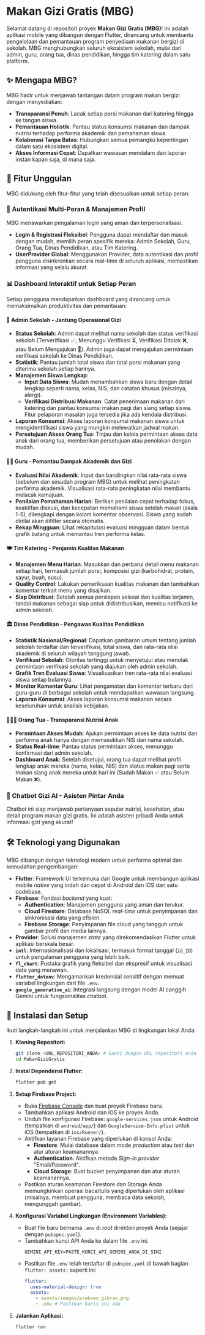 # Makan Gizi Gratis (MBG)

Selamat datang di repositori proyek **Makan Gizi Gratis (MBG)**! Ini adalah aplikasi mobile yang dibangun dengan Flutter, dirancang untuk membantu pengelolaan dan pemantauan program penyediaan makanan bergizi di sekolah. MBG menghubungkan seluruh ekosistem sekolah, mulai dari admin, guru, orang tua, dinas pendidikan, hingga tim katering dalam satu platform. 

## ✨ Mengapa MBG?

MBG hadir untuk menjawab tantangan dalam program makan bergizi dengan menyediakan:
* **Transparansi Penuh**: Lacak setiap porsi makanan dari katering hingga ke tangan siswa.
* **Pemantauan Holistik**: Pantau status konsumsi makanan dan dampak nutrisi terhadap performa akademik dan pemahaman siswa.
* **Kolaborasi Tanpa Batas**: Hubungkan semua pemangku kepentingan dalam satu ekosistem digital.
* **Akses Informasi Cepat**: Dapatkan wawasan mendalam dan laporan instan kapan saja, di mana saja.

## 🌟 Fitur Unggulan

MBG didukung oleh fitur-fitur yang telah disesuaikan untuk setiap peran:

### 👤 Autentikasi Multi-Peran & Manajemen Profil
MBG menawarkan pengalaman login yang aman dan terpersonalisasi.
* **Login & Registrasi Fleksibel**: Pengguna dapat mendaftar dan masuk dengan mudah, memilih peran spesifik mereka: Admin Sekolah, Guru, Orang Tua, Dinas Pendidikan, atau Tim Katering. 
* **UserProvider Global**: Menggunakan Provider, data autentikasi dan profil pengguna disinkronkan secara real-time di seluruh aplikasi, memastikan informasi yang selalu akurat. 

### 📊 Dashboard Interaktif untuk Setiap Peran

Setiap pengguna mendapatkan dashboard yang dirancang untuk memaksimalkan produktivitas dan pemantauan:

#### 🏫 Admin Sekolah - Jantung Operasional Gizi
* **Status Sekolah**: Admin dapat melihat nama sekolah dan status verifikasi sekolah (Terverifikasi ✅, Menunggu Verifikasi ⏳, Verifikasi Ditolak ❌, atau Belum Mengajukan 📝). Admin juga dapat mengajukan permintaan verifikasi sekolah ke Dinas Pendidikan. 
* **Statistik**: Pantau jumlah total siswa dan total porsi makanan yang diterima sekolah setiap harinya. 
* **Manajemen Siswa Lengkap**:
    * **Input Data Siswa**: Mudah menambahkan siswa baru dengan detail lengkap seperti nama, kelas, NIS, dan catatan khusus (misalnya, alergi). 
    * **Verifikasi Distribusi Makanan**: Catat penerimaan makanan dari katering dan pantau konsumsi makan pagi dan siang setiap siswa. Fitur pelaporan masalah juga tersedia jika ada kendala distribusi. 
* **Laporan Konsumsi**: Akses laporan konsumsi makanan siswa untuk mengidentifikasi siswa yang mungkin melewatkan jadwal makan. 
* **Persetujuan Akses Orang Tua**: Tinjau dan kelola permintaan akses data anak dari orang tua, memberikan persetujuan atau penolakan dengan mudah. 

#### 👩‍🏫 Guru - Pemantau Dampak Akademik dan Gizi
* **Evaluasi Nilai Akademik**: Input dan bandingkan nilai rata-rata siswa (sebelum dan sesudah program MBG) untuk melihat peningkatan performa akademik. Visualisasi rata-rata peningkatan nilai membantu melacak kemajuan. 
* **Penilaian Pemahaman Harian**: Berikan penilaian cepat terhadap fokus, keaktifan diskusi, dan kecepatan memahami siswa setelah makan (skala 1-5), dilengkapi dengan kolom komentar observasi. Siswa yang sudah dinilai akan difilter secara otomatis. 
* **Rekap Mingguan**: Lihat rekapitulasi evaluasi mingguan dalam bentuk grafik batang untuk memantau tren performa kelas. 

#### 🍽️ Tim Katering - Penjamin Kualitas Makanan
* **Manajemen Menu Harian**: Masukkan dan perbarui detail menu makanan setiap hari, termasuk jumlah porsi, komposisi gizi (karbohidrat, protein, sayur, buah, susu). 
* **Quality Control**: Lakukan pemeriksaan kualitas makanan dan tambahkan komentar terkait menu yang disajikan. 
* **Siap Distribusi**: Setelah semua persiapan selesai dan kualitas terjamin, tandai makanan sebagai siap untuk didistribusikan, memicu notifikasi ke admin sekolah. 

#### 🏛️ Dinas Pendidikan - Pengawas Kualitas Pendidikan
* **Statistik Nasional/Regional**: Dapatkan gambaran umum tentang jumlah sekolah terdaftar dan terverifikasi, total siswa, dan rata-rata nilai akademik di seluruh wilayah tanggung jawab. 
* **Verifikasi Sekolah**: Otoritas tertinggi untuk menyetujui atau menolak permintaan verifikasi sekolah yang diajukan oleh admin sekolah. 
* **Grafik Tren Evaluasi Siswa**: Visualisasikan tren rata-rata nilai evaluasi siswa setiap bulannya. 
* **Monitor Komentar Guru**: Lihat pengamatan dan komentar terbaru dari guru-guru di berbagai sekolah untuk mendapatkan wawasan langsung. 
* **Laporan Konsumsi**: Akses laporan konsumsi makanan secara keseluruhan untuk analisis kebijakan. 

#### 👨‍👩‍👧 Orang Tua - Transparansi Nutrisi Anak
* **Permintaan Akses Mudah**: Ajukan permintaan akses ke data nutrisi dan performa anak hanya dengan memasukkan NIS dan nama sekolah. 
* **Status Real-time**: Pantau status permintaan akses, menunggu konfirmasi dari admin sekolah. 
* **Dashboard Anak**: Setelah disetujui, orang tua dapat melihat profil lengkap anak mereka (nama, kelas, NIS) dan status makan pagi serta makan siang anak mereka untuk hari ini (Sudah Makan ✅ atau Belum Makan ❌). 

### 🤖 Chatbot Gizi AI - Asisten Pintar Anda
Chatbot ini siap menjawab pertanyaan seputar nutrisi, kesehatan, atau detail program makan gizi gratis. Ini adalah asisten pribadi Anda untuk informasi gizi yang akurat! 

## 🛠️ Teknologi yang Digunakan

MBG dibangun dengan teknologi modern untuk performa optimal dan kemudahan pengembangan:
* **Flutter**: Framework UI terkemuka dari Google untuk membangun aplikasi mobile *native* yang indah dan cepat di Android dan iOS dari satu codebase. 
* **Firebase**: Fondasi *backend* yang kuat:
    * **Authentication**: Manajemen pengguna yang aman dan terukur. 
    * **Cloud Firestore**: Database NoSQL *real-time* untuk penyimpanan dan sinkronisasi data yang efisien. 
    * **Firebase Storage**: Penyimpanan file cloud yang tangguh untuk gambar profil dan media lainnya. 
* **Provider**: Solusi manajemen *state* yang direkomendasikan Flutter untuk aplikasi berskala besar. 
* **`intl`**: Internasionalisasi dan lokalisasi, termasuk format tanggal (`id_ID`) untuk pengalaman pengguna yang lebih baik. 
* **`fl_chart`**: Pustaka grafik yang fleksibel dan ekspresif untuk visualisasi data yang menawan. 
* **`flutter_dotenv`**: Mengamankan kredensial sensitif dengan memuat variabel lingkungan dari file `.env`. 
* **`google_generative_ai`**: Integrasi langsung dengan model AI canggih Gemini untuk fungsionalitas chatbot. 

## 🚀 Instalasi dan Setup

Ikuti langkah-langkah ini untuk menjalankan MBG di lingkungan lokal Anda:

1.  **Kloning Repositori:**
    ```bash
    git clone <URL_REPOSITORI_ANDA> # Ganti dengan URL repositori Anda
    cd MakanGiziGratis
    ```

2.  **Instal Dependensi Flutter:**
    ```bash
    flutter pub get
    ```

3.  **Setup Firebase Project:**
    * Buka [Firebase Console](https://console.firebase.google.com/) dan buat proyek Firebase baru.
    * Tambahkan aplikasi Android dan iOS ke proyek Anda.
    * Unduh file konfigurasi Firebase: `google-services.json` untuk Android (tempatkan di `android/app/`) dan `GoogleService-Info.plist` untuk iOS (tempatkan di `ios/Runner/`).
    * Aktifkan layanan Firebase yang diperlukan di konsol Anda:
        * **Firestore**: Mulai database dalam mode *production* atau *test* dan atur aturan keamanannya.
        * **Authentication**: Aktifkan metode *Sign-in provider* "Email/Password".
        * **Cloud Storage**: Buat bucket penyimpanan dan atur aturan keamanannya.
    * Pastikan aturan keamanan Firestore dan Storage Anda memungkinkan operasi baca/tulis yang diperlukan oleh aplikasi (misalnya, membuat pengguna, membaca data sekolah, mengunggah gambar).

4.  **Konfigurasi Variabel Lingkungan (Environment Variables):**
    * Buat file baru bernama `.env` di *root* direktori proyek Anda (sejajar dengan `pubspec.yaml`).
    * Tambahkan kunci API Anda ke dalam file `.env` ini.
        ```plaintext
        GEMINI_API_KEY=PASTE_KUNCI_API_GEMINI_ANDA_DI_SINI
        ```
    * Pastikan file `.env` telah terdaftar di `pubspec.yaml` di bawah bagian `flutter: assets:` seperti ini:
        ```yaml
        flutter:
          uses-material-design: true
          assets:
            - assets/images/prabowo_gibran.png
            - .env # Pastikan baris ini ada
        ```

5.  **Jalankan Aplikasi:**
    ```bash
    flutter run
    ```
